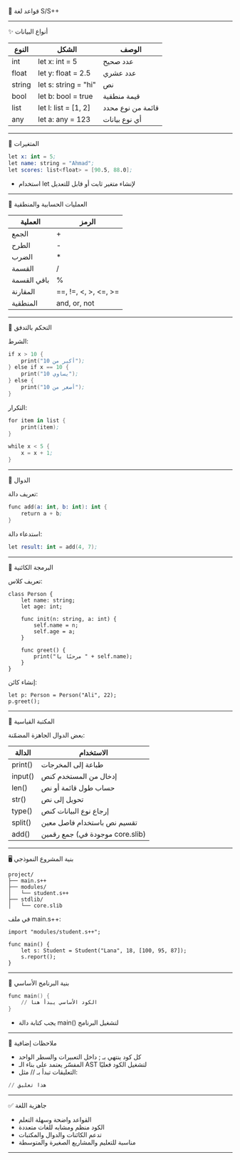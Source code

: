 



📘 قواعد لغة S/S++

---

✨ أنواع البيانات

| النوع       | الشكل              | الوصف                               |
|-------------|--------------------|--------------------------------------|
| int       | let x: int = 5   | عدد صحيح                            |
| float     | let y: float = 2.5 | عدد عشري                           |
| string    | let s: string = "hi" | نص                                 |
| bool      | let b: bool = true | قيمة منطقية                        |
| list<T>   | let l: list<int> = [1, 2] | قائمة من نوع محدد           |
| any       | let a: any = 123 | أي نوع بيانات                      |

---

🧱 المتغيرات

```s
let x: int = 5;
let name: string = "Ahmad";
let scores: list<float> = [90.5, 88.0];
```

- استخدام let لإنشاء متغير ثابت أو قابل للتعديل

---

📐 العمليات الحسابية والمنطقية

| العملية       | الرمز      |
|---------------|------------|
| الجمع         | +        |
| الطرح         | -        |
| الضرب         | *        |
| القسمة        | /        |
| باقي القسمة   | %        |
| المقارنة      | ==, !=, <, >, <=, >= |
| المنطقية      | and, or, not |

---

🎯 التحكم بالتدفق

الشرط:

```s
if x > 10 {
    print("أكبر من 10");
} else if x == 10 {
    print("يساوي 10");
} else {
    print("أصغر من 10");
}
```

التكرار:

```s
for item in list {
    print(item);
}
```

```s
while x < 5 {
    x = x + 1;
}
```

---

🔄 الدوال

تعريف دالة:

```s
func add(a: int, b: int): int {
    return a + b;
}
```

استدعاء دالة:

```s
let result: int = add(4, 7);
```

---

👑 البرمجة الكائنية

تعريف كلاس:

```s++
class Person {
    let name: string;
    let age: int;

    func init(n: string, a: int) {
        self.name = n;
        self.age = a;
    }

    func greet() {
        print("مرحبًا يا " + self.name);
    }
}
```

إنشاء كائن:

```s++
let p: Person = Person("Ali", 22);
p.greet();
```

---

🧩 المكتبة القياسية

بعض الدوال الجاهزة المضمّنة:

| الدالة     | الاستخدام                           |
|------------|-------------------------------------|
| print()  | طباعة إلى المخرجات                  |
| input()  | إدخال من المستخدم كنص               |
| len()    | حساب طول قائمة أو نص                |
| str()    | تحويل إلى نص                        |
| type()   | إرجاع نوع البيانات كنص              |
| split()  | تقسيم نص باستخدام فاصل معين         |
| add()    | جمع رقمين (موجودة في core.slib)     |

---

🖥️ بنية المشروع النموذجي

```
project/
├── main.s++
├── modules/
│   └── student.s++
├── stdlib/
│   └── core.slib
```

في ملف main.s++:

```s++
import "modules/student.s++";

func main() {
    let s: Student = Student("Lana", 18, [100, 95, 87]);
    s.report();
}
```

---

🧪 بنية البرنامج الأساسي

```s
func main() {
    // الكود الأساسي يبدأ هنا
}
```

- يجب كتابة دالة main() لتشغيل البرنامج

---

🧾 ملاحظات إضافية

- كل كود ينتهي بـ ; داخل التعبيرات والسطر الواحد  
- المفسّر يعتمد على بناء الـ AST لتشغيل الكود فعليًا  
- التعليقات تبدأ بـ // مثل:
  
```s
// هذا تعليق
```

---

✅ جاهزية اللغة

- القواعد واضحة وسهلة التعلم  
- الكود منظم ومشابه للغات متعددة  
- تدعم الكائنات والدوال والمكتبات  
- مناسبة للتعليم والمشاريع الصغيرة والمتوسطة

---
